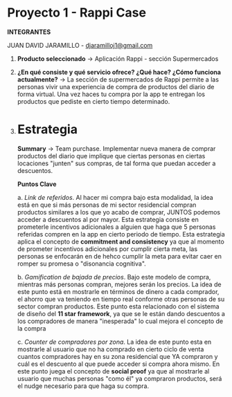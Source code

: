 # Proyecto 1 - Rappi Case

**INTEGRANTES**

JUAN DAVID JARAMILLO -
djaramilloj1@gmail.com

1. **Producto seleccionado** -> Aplicación Rappi - sección Supermercados

2. **¿En qué consiste y qué servicio ofrece? ¿Qué hace? ¿Cómo funciona actualmente?** -> La sección de supermercados de Rappi permite a las personas vivir una experiencia de compra de productos del diario de forma virtual. Una vez haces tu compra por la app te entregan los productos que pediste en cierto tiempo determinado.

3. # Estrategia

     **Summary** -> Team purchase. Implementar nueva manera de comprar productos del diario que implique que ciertas personas en ciertas locaciones "junten" sus compras, de tal forma que puedan acceder a descuentos.

     **Puntos Clave** 
     
     a. _Link de referidos_. Al hacer mi compra bajo esta modalidad, la idea está en que si más personas de mi sector residencial compran productos similares a los que yo acabo de comprar, JUNTOS podemos acceder a descuentos al por mayor. Esta estrategia consiste en prometerle incentivos adicionales a alguien que haga que 5 personas referidas compren en la app en cierto periodo de tiempo. Esta estrategia aplica el concepto de **commitment and consistency** ya que al momento de prometer incentivos adicionales por cumplir cierta meta, las personas se enfocarán en de hehco cumplir la meta para evitar caer en romper su promesa o "disonancia cognitiva".

     b. _Gamification de bajada de precios_. Bajo este modelo de compra, mientras más personas compran, mejores serán los precios. La idea de este punto está en mostrarle en términos de dinero a cada comprador, el ahorro que va teniendo en tiempo real conforme otras personas de su sector compran productos. Este punto esta relacionado con el sistema de diseño del **11 star framework**, ya que se le están dando descuentos a los compradores de manera "inesperada" lo cual mejora el concepto de la compra

     c. _Counter de compradores por zona_. La idea de este punto esta en mostrarle al usuario que no ha comprado en cierto ciclo de venta cuantos compradores hay en su zona residencial que YA compraron y cuál es el descuento al que puede acceder si compra ahora mismo. En este punto juega el concepto de **social proof** ya que al mostrarle al usuario que muchas personas "como él" ya compraron productos, será el nudge necesario para que haga su compra.  
